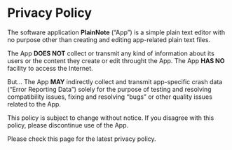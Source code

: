 # Privacy Policy

The software application **PlainNote** (“App”) is a simple plain text editor with no purpose other than creating and editing app-related plain text files.

The App __DOES NOT__ collect or transmit any kind of information about its users or the content they create or edit throught the App. The App __HAS NO__ facility to access the Internet.

But... The App __MAY__ indirectly collect and transmit app-specific crash data (“Error Reporting Data”) solely for the purpose of testing and resolving compatibility issues, fixing and resolving “bugs” or other quality issues related to the App.

This policy is subject to change without notice. If you disagree with this policy, please discontinue use of the App.

Please check this page for the latest privacy policy.
